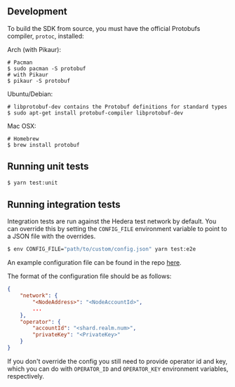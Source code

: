## Development

To build the SDK from source, you must have the official Protobufs compiler, `protoc`, installed:

Arch (with Pikaur):

```shell script
# Pacman
$ sudo pacman -S protobuf
# with Pikaur
$ pikaur -S protobuf
```

Ubuntu/Debian:

```shell script
# libprotobuf-dev contains the Protobuf definitions for standard types
$ sudo apt-get install protobuf-compiler libprotobuf-dev
```

Mac OSX:

```shell script
# Homebrew
$ brew install protobuf
```

## Running unit tests

```sh
$ yarn test:unit
```


## Running integration tests

Integration tests are run against the Hedera test network by default. You can override this by setting the `CONFIG_FILE` environment variable to point to a JSON file with the overrides.

```sh
$ env CONFIG_FILE="path/to/custom/config.json" yarn test:e2e
```

An example configuration file can be found in the repo [here](__tests__/e2e/client-config-with-operator.json).

The format of the configuration file should be as follows:
```json
{
    "network": {
        "<NodeAddress>": "<NodeAccountId>",
        ... 
    },
    "operator": {
        "accountId": "<shard.realm.num>",
        "privateKey": "<PrivateKey>"
    }
}
```

If you don't override the config you still need to provide operator id and key, which you can do with `OPERATOR_ID` and `OPERATOR_KEY` environment variables, respectively.